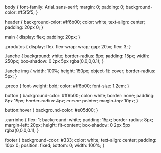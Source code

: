 body {
    font-family: Arial, sans-serif;
    margin: 0;
    padding: 0;
    background-color: #f5f5f5;
}

header {
    background-color: #ff6b00;
    color: white;
    text-align: center;
    padding: 20px 0;
}

main {
    display: flex;
    padding: 20px;
}

.produtos {
    display: flex;
    flex-wrap: wrap;
    gap: 20px;
    flex: 3;
}

.lanche {
    background: white;
    border-radius: 8px;
    padding: 15px;
    width: 250px;
    box-shadow: 0 2px 5px rgba(0,0,0,0.1);
}

.lanche img {
    width: 100%;
    height: 150px;
    object-fit: cover;
    border-radius: 5px;
}

.preco {
    font-weight: bold;
    color: #ff6b00;
    font-size: 1.2em;
}

button {
    background-color: #ff6b00;
    color: white;
    border: none;
    padding: 8px 15px;
    border-radius: 4px;
    cursor: pointer;
    margin-top: 10px;
}

button:hover {
    background-color: #e05d00;
}

.carrinho {
    flex: 1;
    background: white;
    padding: 15px;
    border-radius: 8px;
    margin-left: 20px;
    height: fit-content;
    box-shadow: 0 2px 5px rgba(0,0,0,0.1);
}

footer {
    background-color: #333;
    color: white;
    text-align: center;
    padding: 10px 0;
    position: fixed;
    bottom: 0;
    width: 100%;
}
